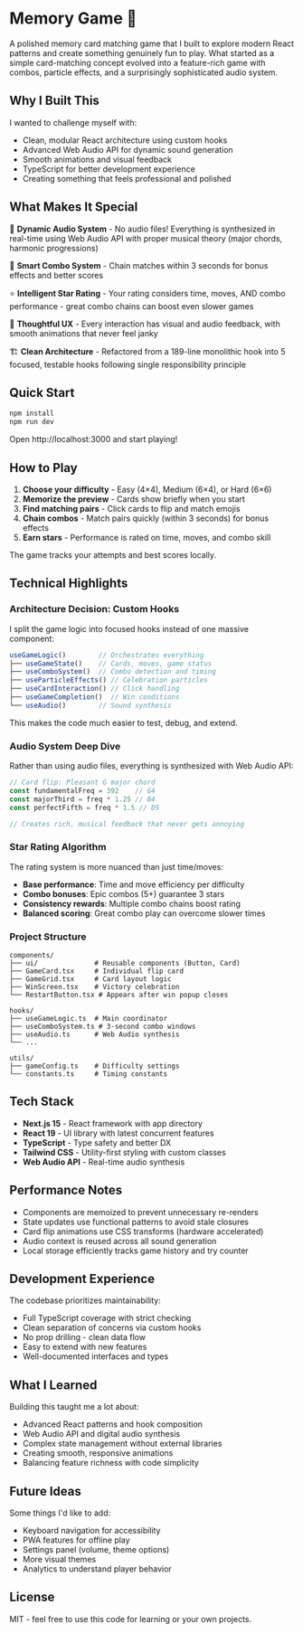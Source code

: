 # Memory Game 🧠

A polished memory card matching game that I built to explore modern React patterns and create something genuinely fun to play. What started as a simple card-matching concept evolved into a feature-rich game with combos, particle effects, and a surprisingly sophisticated audio system.

## Why I Built This

I wanted to challenge myself with:
- Clean, modular React architecture using custom hooks
- Advanced Web Audio API for dynamic sound generation
- Smooth animations and visual feedback
- TypeScript for better development experience
- Creating something that feels professional and polished

## What Makes It Special

🎵 **Dynamic Audio System** - No audio files! Everything is synthesized in real-time using Web Audio API with proper musical theory (major chords, harmonic progressions)

🎯 **Smart Combo System** - Chain matches within 3 seconds for bonus effects and better scores

⭐ **Intelligent Star Rating** - Your rating considers time, moves, AND combo performance - great combo chains can boost even slower games

🎨 **Thoughtful UX** - Every interaction has visual and audio feedback, with smooth animations that never feel janky

🏗️ **Clean Architecture** - Refactored from a 189-line monolithic hook into 5 focused, testable hooks following single responsibility principle

## Quick Start

```bash
npm install
npm run dev
```

Open http://localhost:3000 and start playing!

## How to Play

1. **Choose your difficulty** - Easy (4×4), Medium (6×4), or Hard (6×6)
2. **Memorize the preview** - Cards show briefly when you start
3. **Find matching pairs** - Click cards to flip and match emojis
4. **Chain combos** - Match pairs quickly (within 3 seconds) for bonus effects
5. **Earn stars** - Performance is rated on time, moves, and combo skill

The game tracks your attempts and best scores locally.

## Technical Highlights

### Architecture Decision: Custom Hooks

I split the game logic into focused hooks instead of one massive component:

```typescript
useGameLogic()        // Orchestrates everything
├── useGameState()    // Cards, moves, game status
├── useComboSystem()  // Combo detection and timing
├── useParticleEffects() // Celebration particles
├── useCardInteraction() // Click handling
├── useGameCompletion()  // Win conditions
└── useAudio()        // Sound synthesis
```

This makes the code much easier to test, debug, and extend.

### Audio System Deep Dive

Rather than using audio files, everything is synthesized with Web Audio API:

```typescript
// Card flip: Pleasant G major chord
const fundamentalFreq = 392    // G4
const majorThird = freq * 1.25 // B4  
const perfectFifth = freq * 1.5 // D5

// Creates rich, musical feedback that never gets annoying
```

### Star Rating Algorithm

The rating system is more nuanced than just time/moves:

- **Base performance**: Time and move efficiency per difficulty
- **Combo bonuses**: Epic combos (5+) guarantee 3 stars
- **Consistency rewards**: Multiple combo chains boost rating
- **Balanced scoring**: Great combo play can overcome slower times

### Project Structure

```
components/
├── ui/              # Reusable components (Button, Card)
├── GameCard.tsx     # Individual flip card
├── GameGrid.tsx     # Card layout logic
├── WinScreen.tsx    # Victory celebration
└── RestartButton.tsx # Appears after win popup closes

hooks/
├── useGameLogic.ts  # Main coordinator
├── useComboSystem.ts # 3-second combo windows
├── useAudio.ts      # Web Audio synthesis
└── ...

utils/
├── gameConfig.ts    # Difficulty settings
└── constants.ts     # Timing constants
```

## Tech Stack

- **Next.js 15** - React framework with app directory
- **React 19** - UI library with latest concurrent features  
- **TypeScript** - Type safety and better DX
- **Tailwind CSS** - Utility-first styling with custom classes
- **Web Audio API** - Real-time audio synthesis

## Performance Notes

- Components are memoized to prevent unnecessary re-renders
- State updates use functional patterns to avoid stale closures
- Card flip animations use CSS transforms (hardware accelerated)
- Audio context is reused across all sound generation
- Local storage efficiently tracks game history and try counter

## Development Experience

The codebase prioritizes maintainability:
- Full TypeScript coverage with strict checking
- Clean separation of concerns via custom hooks
- No prop drilling - clean data flow
- Easy to extend with new features
- Well-documented interfaces and types

## What I Learned

Building this taught me a lot about:
- Advanced React patterns and hook composition
- Web Audio API and digital audio synthesis
- Complex state management without external libraries
- Creating smooth, responsive animations
- Balancing feature richness with code simplicity

## Future Ideas

Some things I'd like to add:
- Keyboard navigation for accessibility
- PWA features for offline play
- Settings panel (volume, theme options)
- More visual themes
- Analytics to understand player behavior

## License

MIT - feel free to use this code for learning or your own projects.

